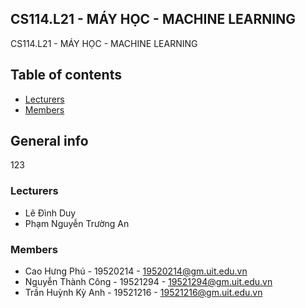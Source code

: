 ## CS114.L21 - MÁY HỌC - MACHINE LEARNING
CS114.L21 - MÁY HỌC - MACHINE LEARNING

## Table of contents
* [Lecturers](#Lecturers)
* [Members](#Members)

## General info
123

### Lecturers
* Lê Đình Duy
* Phạm Nguyễn Trường An

### Members
* Cao Hưng Phú - 19520214 - 19520214@gm.uit.edu.vn
* Nguyễn Thành Công - 19521294 - 19521294@gm.uit.edu.vn
* Trần Huỳnh Kỳ Anh - 19521216 - 19521216@gm.uit.edu.vn
